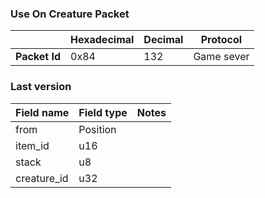 ### Use On Creature Packet

|               | Hexadecimal | Decimal | Protocol   |
| ------------- | ----------- | ------- | ---------- |
| **Packet Id** | 0x84        | 132     | Game sever |

### Last version

| Field name  | Field type | Notes |
| ----------- | ---------- | ----- |
| from        | Position   |       |
| item_id     | u16        |       |
| stack       | u8         |       |
| creature_id | u32        |       |
